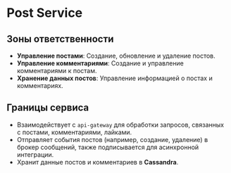 # Post Service

## Зоны ответственности

- **Управление постами**: Создание, обновление и удаление постов.
- **Управление комментариями**: Создание и управление комментариями к постам.
- **Хранение данных постов**: Управление информацией о постах и комментариях.

## Границы сервиса

- Взаимодействует с `api-gateway` для обработки запросов, связанных с постами, комментариями, лайками.
- Отправляет события постов (например, создание, удаление) в брокер сообщений, также подписывается для асинхронной интеграции.
- Хранит данные постов и комментариев в **Cassandra**.
